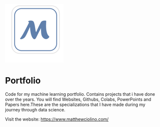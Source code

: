 ![](assets\icons\apple-icon.png)

# Portfolio

Code for my machine learning portfolio. Contains projects that i have done over the years. You will find Websites, Githubs, Colabs, PowerPoints and Papers here.These are the specializations that I have made during my journey through data science.

Visit the website: https://www.matthewciolino.com/

<!-- docker run -it --rm -p 8081:8081 -v C:\\Users\\matt.ciolino\\OneDrivePPT\\Documents\\portfolio:/portfolio malteautopi/python2-nodejs:latest bash --> 

